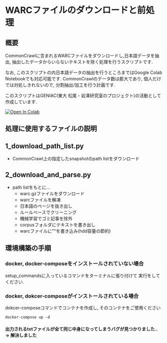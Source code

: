 # WARCファイルのダウンロードと前処理

## 概要

CommonCrawlに含まれるWARCファイルをダウンロードし,日本語データを抽出, 抽出したデータからいらないテキストを除く処理を行うスクリプトです.

なお, このスクリプトの内日本語データの抽出を行うところまではGoogle Colab Notebookでも対応可能です. CommonCrawlのデータ数は膨大であり, 個人だけでは対処しきれないので, 分割抽出/加工を行う計画です.

このスクリプトはGENIAC(東大 松尾・岩澤研究室のプロジェクト)の活動として作成しています.

[![Open In Colab](https://colab.research.google.com/assets/colab-badge.svg)](https://colab.research.google.com/drive/1Gq8HQ0iyASH5iOAkosclJEQTwYJvYRmy#scrollTo=UawI0uZgAjz6)


## 処理に使用するファイルの説明

## 1_download_path_list.py
- CommonCrawl上の指定したsnapshotのpath listをダウンロード

## 2_download_and_parse.py
- path listをもとに...
    - warc.gzファイルをダウンロード
    - warcファイルを解凍
    - 日本語のページを抜き出し
    - ルールベースでクリーニング
    - 機械学習でゴミ記事を除外
    - corpusフォルダにテキストを書き出し
    - warcファイルに""を書き込み(hdd容量の節約)

## 環境構築の手順

### docker, docker-composeをインストールされていない場合

setup_commandsに入っているコマンドをターミナルに張り付けて
実行をしてください.

### docker, dokcer-composeがインストールされている場合

dokcer-composeコマンドでコンテナを作成し, そのコンテナをご使用ください

```
docker-compose up -d
```


#### 出力されるtxtファイルが全て同じ中身になってしまうバグが見つかりました.. → 解決しました

